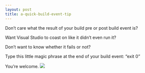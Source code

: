 ```yaml
---
layout: post
title: a-quick-build-event-tip
---
```

Don’t care what the result of your build pre or post build event is?

Want Visual Studio to coast on like it didn’t even run it?

Don’t want to know whether it fails or not?

Type this little magic phrase at the end of your build event: “exit 0”

You’re welcome. ![](/ryan/images/smile1.gif)
